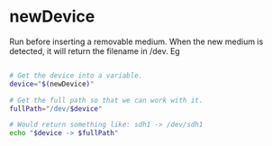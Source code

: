 # newDevice

Run before inserting a removable medium. When the new medium is detected, it will return the filename in /dev. Eg

```bash

# Get the device into a variable.
device="$(newDevice)"

# Get the full path so that we can work with it.
fullPath="/dev/$device"

# Would return something like: sdh1 -> /dev/sdh1
echo "$device -> $fullPath"
```
